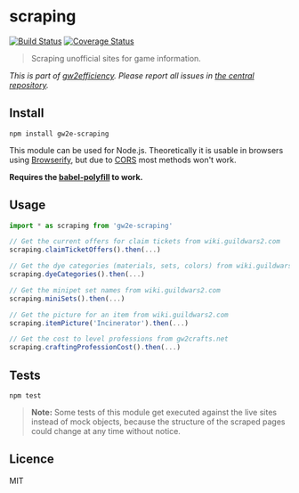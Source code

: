 # scraping

[![Build Status](https://img.shields.io/travis/gw2efficiency/scraping.svg?style=flat-square)](https://travis-ci.org/gw2efficiency/scraping)
[![Coverage Status](https://img.shields.io/codecov/c/github/gw2efficiency/scraping/master.svg?style=flat-square)](https://codecov.io/github/gw2efficiency/scraping)

> Scraping unofficial sites for game information.

*This is part of [gw2efficiency](https://gw2efficiency.com). Please report all issues in [the central repository](https://github.com/gw2efficiency/issues/issues).*

## Install

```
npm install gw2e-scraping
```

This module can be used for Node.js. Theoretically it is usable in browsers using [Browserify](https://github.com/substack/browserify-handbook#how-node_modules-works), but due to [CORS](https://developer.mozilla.org/en-US/docs/Web/HTTP/Access_control_CORS) most methods won't work.

**Requires the [babel-polyfill](https://babeljs.io/docs/usage/polyfill/) to work.**

## Usage

```js
import * as scraping from 'gw2e-scraping'

// Get the current offers for claim tickets from wiki.guildwars2.com
scraping.claimTicketOffers().then(...)

// Get the dye categories (materials, sets, colors) from wiki.guildwars2.com
scraping.dyeCategories().then(...)

// Get the minipet set names from wiki.guildwars2.com
scraping.miniSets().then(...)

// Get the picture for an item from wiki.guildwars2.com
scraping.itemPicture('Incinerator').then(...)

// Get the cost to level professions from gw2crafts.net
scraping.craftingProfessionCost().then(...)
```

## Tests

```
npm test
```

> **Note:** Some tests of this module get executed against the live sites instead of mock objects, because the structure of the scraped pages could change at any time without notice.

## Licence

MIT
